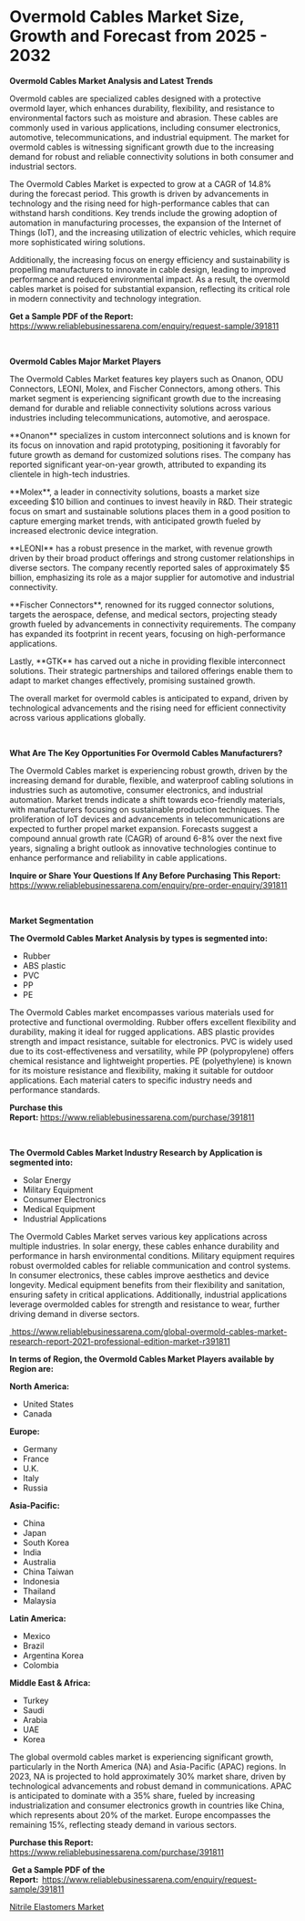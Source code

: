 <p><h1>Overmold Cables Market Size, Growth and Forecast from 2025 - 2032</h1></p><p><strong>Overmold Cables Market Analysis and Latest Trends</strong></p>
<p><p>Overmold cables are specialized cables designed with a protective overmold layer, which enhances durability, flexibility, and resistance to environmental factors such as moisture and abrasion. These cables are commonly used in various applications, including consumer electronics, automotive, telecommunications, and industrial equipment. The market for overmold cables is witnessing significant growth due to the increasing demand for robust and reliable connectivity solutions in both consumer and industrial sectors.</p><p>The Overmold Cables Market is expected to grow at a CAGR of 14.8% during the forecast period. This growth is driven by advancements in technology and the rising need for high-performance cables that can withstand harsh conditions. Key trends include the growing adoption of automation in manufacturing processes, the expansion of the Internet of Things (IoT), and the increasing utilization of electric vehicles, which require more sophisticated wiring solutions.</p><p>Additionally, the increasing focus on energy efficiency and sustainability is propelling manufacturers to innovate in cable design, leading to improved performance and reduced environmental impact. As a result, the overmold cables market is poised for substantial expansion, reflecting its critical role in modern connectivity and technology integration.</p></p>
<p><strong>Get a Sample PDF of the Report:&nbsp;</strong> <a href="https://www.reliablebusinessarena.com/enquiry/request-sample/391811?utm_campaign=2396&utm_medium=2&utm_source=Github&utm_content=ia&utm_term=29032025&utm_id=overmold-cables">https://www.reliablebusinessarena.com/enquiry/request-sample/391811</a></p>
<p>&nbsp;</p>
<p><strong>Overmold Cables Major Market Players</strong></p>
<p><p>The Overmold Cables Market features key players such as Onanon, ODU Connectors, LEONI, Molex, and Fischer Connectors, among others. This market segment is experiencing significant growth due to the increasing demand for durable and reliable connectivity solutions across various industries including telecommunications, automotive, and aerospace.</p><p>**Onanon** specializes in custom interconnect solutions and is known for its focus on innovation and rapid prototyping, positioning it favorably for future growth as demand for customized solutions rises. The company has reported significant year-on-year growth, attributed to expanding its clientele in high-tech industries.</p><p>**Molex**, a leader in connectivity solutions, boasts a market size exceeding $10 billion and continues to invest heavily in R&D. Their strategic focus on smart and sustainable solutions places them in a good position to capture emerging market trends, with anticipated growth fueled by increased electronic device integration.</p><p>**LEONI** has a robust presence in the market, with revenue growth driven by their broad product offerings and strong customer relationships in diverse sectors. The company recently reported sales of approximately $5 billion, emphasizing its role as a major supplier for automotive and industrial connectivity.</p><p>**Fischer Connectors**, renowned for its rugged connector solutions, targets the aerospace, defense, and medical sectors, projecting steady growth fueled by advancements in connectivity requirements. The company has expanded its footprint in recent years, focusing on high-performance applications.</p><p>Lastly, **GTK** has carved out a niche in providing flexible interconnect solutions. Their strategic partnerships and tailored offerings enable them to adapt to market changes effectively, promising sustained growth.</p><p>The overall market for overmold cables is anticipated to expand, driven by technological advancements and the rising need for efficient connectivity across various applications globally.</p></p>
<p>&nbsp;</p>
<p><strong>What Are The Key Opportunities For Overmold Cables Manufacturers?</strong></p>
<p><p>The Overmold Cables market is experiencing robust growth, driven by the increasing demand for durable, flexible, and waterproof cabling solutions in industries such as automotive, consumer electronics, and industrial automation. Market trends indicate a shift towards eco-friendly materials, with manufacturers focusing on sustainable production techniques. The proliferation of IoT devices and advancements in telecommunications are expected to further propel market expansion. Forecasts suggest a compound annual growth rate (CAGR) of around 6-8% over the next five years, signaling a bright outlook as innovative technologies continue to enhance performance and reliability in cable applications.</p></p>
<p><strong>Inquire or Share Your Questions If Any Before Purchasing This Report:</strong> <a href="https://www.reliablebusinessarena.com/enquiry/pre-order-enquiry/391811?utm_campaign=2396&utm_medium=2&utm_source=Github&utm_content=ia&utm_term=29032025&utm_id=overmold-cables">https://www.reliablebusinessarena.com/enquiry/pre-order-enquiry/391811</a></p>
<p>&nbsp;</p>
<p><strong>Market Segmentation</strong></p>
<p><strong>The Overmold Cables Market Analysis by types is segmented into:</strong></p>
<p><ul><li>Rubber</li><li>ABS plastic</li><li>PVC</li><li>PP</li><li>PE</li></ul></p>
<p><p>The Overmold Cables market encompasses various materials used for protective and functional overmolding. Rubber offers excellent flexibility and durability, making it ideal for rugged applications. ABS plastic provides strength and impact resistance, suitable for electronics. PVC is widely used due to its cost-effectiveness and versatility, while PP (polypropylene) offers chemical resistance and lightweight properties. PE (polyethylene) is known for its moisture resistance and flexibility, making it suitable for outdoor applications. Each material caters to specific industry needs and performance standards.</p></p>
<p><strong>Purchase this Report:&nbsp;</strong><a href="https://www.reliablebusinessarena.com/purchase/391811?utm_campaign=2396&utm_medium=2&utm_source=Github&utm_content=ia&utm_term=29032025&utm_id=overmold-cables">https://www.reliablebusinessarena.com/purchase/391811</a></p>
<p>&nbsp;</p>
<p><strong>The Overmold Cables Market Industry Research by Application is segmented into:</strong></p>
<p><ul><li>Solar Energy</li><li>Military Equipment</li><li>Consumer Electronics</li><li>Medical Equipment</li><li>Industrial Applications</li></ul></p>
<p><p>The Overmold Cables Market serves various key applications across multiple industries. In solar energy, these cables enhance durability and performance in harsh environmental conditions. Military equipment requires robust overmolded cables for reliable communication and control systems. In consumer electronics, these cables improve aesthetics and device longevity. Medical equipment benefits from their flexibility and sanitation, ensuring safety in critical applications. Additionally, industrial applications leverage overmolded cables for strength and resistance to wear, further driving demand in diverse sectors.</p></p>
<p><a href="https://www.reliablebusinessarena.com/global-overmold-cables-market-research-report-2021-professional-edition-market-r391811?utm_campaign=2396&utm_medium=2&utm_source=Github&utm_content=ia&utm_term=29032025&utm_id=overmold-cables">&nbsp;https://www.reliablebusinessarena.com/global-overmold-cables-market-research-report-2021-professional-edition-market-r391811</a></p>
<p><strong>In terms of Region, the Overmold Cables Market Players available by Region are:</strong></p>
<p>
    <p> <strong> North America: </strong>
        <ul>
            <li>United States</li>
            <li>Canada</li>
        </ul>
        </p> 
    <p> <strong> Europe: </strong>
        <ul>
            <li>Germany</li>
            <li>France</li>
            <li>U.K.</li>
            <li>Italy</li>
            <li>Russia</li>
        </ul>
        </p> 
    <p> <strong> Asia-Pacific: </strong>
        <ul>
            <li>China</li>
            <li>Japan</li>
            <li>South Korea</li>
            <li>India</li>
            <li>Australia</li>
            <li>China Taiwan</li>
            <li>Indonesia</li>
            <li>Thailand</li>
            <li>Malaysia</li>
        </ul>
        </p> 
    <p> <strong> Latin America: </strong>
        <ul>
            <li>Mexico</li>
            <li>Brazil</li>
            <li>Argentina Korea</li>
            <li>Colombia</li>
        </ul>
        </p> 
    <p> <strong> Middle East & Africa: </strong>
        <ul>
            <li>Turkey</li>
            <li>Saudi</li>
            <li>Arabia</li>
            <li>UAE</li>
            <li>Korea</li>
        </ul>
    </p>
    </p>
<p><p>The global overmold cables market is experiencing significant growth, particularly in the North America (NA) and Asia-Pacific (APAC) regions. In 2023, NA is projected to hold approximately 30% market share, driven by technological advancements and robust demand in communications. APAC is anticipated to dominate with a 35% share, fueled by increasing industrialization and consumer electronics growth in countries like China, which represents about 20% of the market. Europe encompasses the remaining 15%, reflecting steady demand in various sectors.</p></p>
<p><strong>Purchase this Report: </strong><a href="https://www.reliablebusinessarena.com/purchase/391811?utm_campaign=2396&utm_medium=2&utm_source=Github&utm_content=ia&utm_term=29032025&utm_id=overmold-cables">https://www.reliablebusinessarena.com/purchase/391811</a></p>
<p>&nbsp;<strong>Get a Sample PDF of the Report:&nbsp;&nbsp;</strong><a href="https://www.reliablebusinessarena.com/enquiry/request-sample/391811?utm_campaign=2396&utm_medium=2&utm_source=Github&utm_content=ia&utm_term=29032025&utm_id=overmold-cables">https://www.reliablebusinessarena.com/enquiry/request-sample/391811</a></p>
<p><strong></strong></p>
<p><p><a href="https://github.com/ilonaenterline65/Market-Research-Report-List-1/blob/main/nitrile-elastomers-market.md?utm_campaign=2396&utm_medium=2&utm_source=Github&utm_content=ia&utm_term=29032025&utm_id=overmold-cables">Nitrile Elastomers Market</a></p></p>